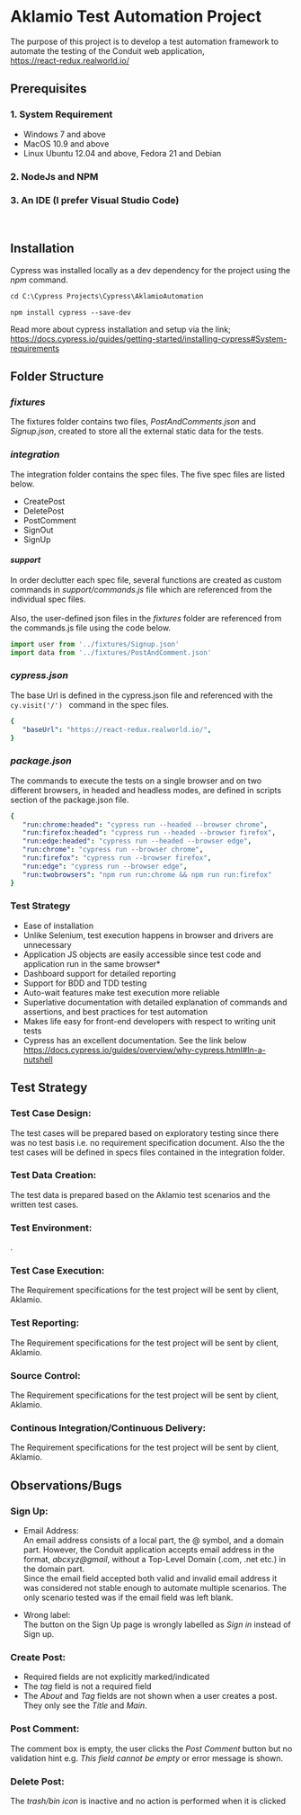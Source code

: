 # Aklamio Test Automation Project

The purpose of this project is to develop a test automation framework to automate the testing of the Conduit web application,<br /> 
<https://react-redux.realworld.io/>

## Prerequisites 
### 1. System Requirement
* Windows 7 and above 
* MacOS 10.9 and above
* Linux Ubuntu 12.04 and above, Fedora 21 and Debian

### 2. NodeJs and NPM
### 3. An IDE (I prefer Visual Studio Code) 
<br />


## Installation 
Cypress was installed locally as a dev dependency for the project using the *npm* command.
```diff
cd C:\Cypress Projects\Cypress\AklamioAutomation
```
``` 
npm install cypress --save-dev
```
Read more about cypress installation and setup via the link;<br /> 
<https://docs.cypress.io/guides/getting-started/installing-cypress#System-requirements>
<br />


## Folder Structure
### *fixtures* <br />
The fixtures folder contains two files, *PostAndComments.json* and *Signup.json*, created to store all the external static data for the tests.

### *integration* <br />
The integration folder contains the spec files. The five spec files are listed below.<br />

* CreatePost
* DeletePost
* PostComment
* SignOut
* SignUp

#### *support* <br /> 
In order declutter each spec file, several functions are created as custom commands in *support/commands.js* file which are referenced from the individual spec files. <br /> 
<br /> Also, the user-defined json files in the *fixtures* folder are referenced from the commands.js file using the code below.

```javascript
import user from '../fixtures/Signup.json'
import data from '../fixtures/PostAndComment.json'
```

### *cypress.json* <br /> 
The base Url is defined in the cypress.json file and referenced with the ```cy.visit('/') ``` command in the spec files.

```yaml
{
   "baseUrl": "https://react-redux.realworld.io/", 
}
```

### *package.json* <br /> 
The commands to execute the tests on a single browser and on two different browsers, in headed and headless modes, are defined in scripts section of the package.json file.

```yaml
{
   "run:chrome:headed": "cypress run --headed --browser chrome",
   "run:firefox:headed": "cypress run --headed --browser firefox",
   "run:edge:headed": "cypress run --headed --browser edge",
   "run:chrome": "cypress run --browser chrome",
   "run:firefox": "cypress run --browser firefox",
   "run:edge": "cypress run --browser edge",
   "run:twobrowsers": "npm run run:chrome && npm run run:firefox"
}
```


### Test Strategy

* Ease of installation 
* Unlike Selenium, test execution happens in browser and drivers are unnecessary
* Application JS objects are easily accessible since test code and application run in the same browser*
* Dashboard support for detailed reporting
* Support for BDD and TDD testing
* Auto-wait features make test execution more reliable
* Superlative documentation with detailed explanation of commands and assertions, and best practices for test automation
* Makes life easy for front-end developers with respect to writing unit tests
* Cypress has an excellent documentation. See the link below 
<https://docs.cypress.io/guides/overview/why-cypress.html#In-a-nutshell>

## Test Strategy

### Test Case Design: <br /> 
The test cases will be prepared based on exploratory testing since there was no test basis i.e. no requirement specification document. Also the the test cases will be defined in specs files contained in the integration folder.<br />

### Test Data Creation: <br /> 
The test data is prepared based on the Aklamio test scenarios and the written test cases.<br />

### Test Environment: <br /> 
.<br /> 

### Test Case Execution: <br /> 
The Requirement specifications for the test project will be sent by client, Aklamio.<br /> 

### Test Reporting: <br /> 
The Requirement specifications for the test project will be sent by client, Aklamio.<br /> 

### Source Control: <br /> 
The Requirement specifications for the test project will be sent by client, Aklamio.<br /> 

### Continous Integration/Continuous Delivery: <br /> 
The Requirement specifications for the test project will be sent by client, Aklamio.<br />

## Observations/Bugs
### Sign Up:
* Email Address: <br />
An email address consists of a local part, the @ symbol, and a domain part. However, the Conduit application accepts email address in the format, *abcxyz@gmail*, without a Top-Level Domain (.com, .net etc.) in the domain part. <br />
Since the email field accepted both valid and invalid email address it was considered not stable enough to automate multiple scenarios. The only scenario tested was if the email field was left blank.<br />

* Wrong label: <br /> 
The button on the Sign Up page is wrongly labelled as *Sign in* instead of Sign up. <br /> 

### Create Post: <br/>
* Required fields are not explicitly marked/indicated
* The *tag* field is not a required field
* The *About* and *Tag* fields are not shown when a user creates a post. They only see the *Title* and *Main*.

### Post Comment: <br /> 
The comment box is empty, the user clicks the *Post Comment* button but no validation hint e.g. *This field cannot be empty* or error message is shown. 

### Delete Post: <br/>
The *trash/bin icon* is inactive and no action is performed when it is clicked 